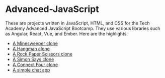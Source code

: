 <h1>Advanced-JavaScript</h1>
These are projects written in JavaScript, HTML, and CSS for the Tech Academy Advanced JavaScript Bootcamp.  They use various libraries such as Angular, React, Vue, and Ember.  Here are the highlights:
<ul>
  <li><a href="https://github.com/jasonwsvt/Advanced-JavaScript/tree/main/Minesweeper">A Minesweeper clone</a></li>
  <li><a href="https://github.com/jasonwsvt/Advanced-JavaScript/tree/main/Mobile-first-Hangman">A Hangman clone</a></li>
  <li><a href="https://github.com/jasonwsvt/Advanced-JavaScript/tree/main/Rock%20Paper%20Scissors/rockpaperscissors">A Rock Paper Scissors clone</a></li>
  <li><a href="https://github.com/jasonwsvt/Advanced-JavaScript/tree/main/SimonSaysGame">A Simon Says clone</a></li>
  <li><a href="https://github.com/jasonwsvt/Advanced-JavaScript/tree/main/connect-four">A Connect Four clone</a></li>
  <li><a href="https://github.com/jasonwsvt/Advanced-JavaScript/tree/main/chat">A simple chat app</a></li>
</ul>
